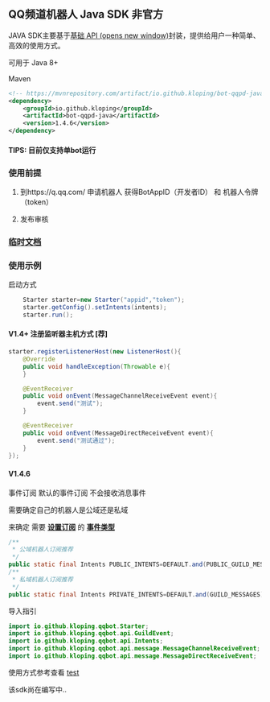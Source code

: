 ## QQ频道机器人 Java SDK 非官方

JAVA SDK主要基于[基础 API (opens new window)](https://bot.q.qq.com/wiki/develop/api/)封装，提供给用户一种简单、高效的使用方式。

可用于 Java 8+

Maven

```xml
<!-- https://mvnrepository.com/artifact/io.github.kloping/bot-qqpd-java -->
<dependency>
    <groupId>io.github.kloping</groupId>
    <artifactId>bot-qqpd-java</artifactId>
    <version>1.4.6</version>
</dependency>
```

#### TIPS: 目前仅支持单bot运行

### 使用前提

1. 到https://q.qq.com/ 申请机器人 获得BotAppID（开发者ID） 和 机器人令牌（token）

2. 发布审核

### [临时文档](./docs)

### 使用示例

启动方式

```java 
    Starter starter=new Starter("appid","token");
    starter.getConfig().setIntents(intents);
    starter.run();
```

#### V1.4+ 注册监听器主机方式 [荐]

```java
starter.registerListenerHost(new ListenerHost(){
    @Override
    public void handleException(Throwable e){
    }

    @EventReceiver
    public void onEvent(MessageChannelReceiveEvent event){
        event.send("测试");
    }

    @EventReceiver 
    public void onEvent(MessageDirectReceiveEvent event){
        event.send("测试通过");
    }
});
```

#### V1.4.6

事件订阅 默认的事件订阅 不会接收消息事件

需要确定自己的机器人是公域还是私域

来确定 需要 **[设置订阅](src/test/java/test_Intents.java)** 的 **[事件类型](src/main/java/io/github/kloping/qqbot/Intents.java)**

```java
/**
 * 公域机器人订阅推荐
 */
public static final Intents PUBLIC_INTENTS=DEFAULT.and(PUBLIC_GUILD_MESSAGES);
/**
 * 私域机器人订阅推荐
 */
public static final Intents PRIVATE_INTENTS=DEFAULT.and(GUILD_MESSAGES).and(FORUMS_EVENT);

```

导入指引

```java
import io.github.kloping.qqbot.Starter;
import io.github.kloping.qqbot.api.GuildEvent;
import io.github.kloping.qqbot.api.Intents;
import io.github.kloping.qqbot.api.message.MessageChannelReceiveEvent;
import io.github.kloping.qqbot.api.message.MessageDirectReceiveEvent;
```

使用方式参考查看 [test](./src/test/java)

该sdk尚在编写中..
